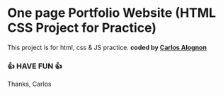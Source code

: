 # One page Portfolio Website (HTML CSS Project for Practice)

This project is for html, css  &amp; JS practice.
<b>coded by [Carlos Alognon](https://github.com/Piscarocarlos)</b>
### 👍 HAVE FUN 👍
Thanks, Carlos
